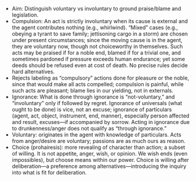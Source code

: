 - Aim: Distinguish voluntary vs involuntary to ground praise/blame and legislation.
- Compulsion: An act is strictly involuntary when its cause is external and the agent contributes nothing (e.g., whirlwind). “Mixed” cases (e.g., obeying a tyrant to save family; jettisoning cargo in a storm) are chosen under present circumstances; since the moving cause is in the agent, they are voluntary now, though not choiceworthy in themselves. Such acts may be praised if for a noble end, blamed if for a trivial one, and sometimes pardoned if pressure exceeds human endurance; yet some deeds should be refused even at cost of death. No precise rules decide hard alternatives.
- Rejects labeling as “compulsory” actions done for pleasure or the noble, since that would make all acts compelled; compulsion is painful, while such acts are pleasant; blame lies in our yielding, not in externals.
- Ignorance: What is done through ignorance is “not-voluntary,” and “involuntary” only if followed by regret. Ignorance of universals (what ought to be done) is vice, not an excuse; ignorance of particulars (agent, act, object, instrument, end, manner), especially person affected and result, excuses—if accompanied by sorrow. Acting in ignorance due to drunkenness/anger does not qualify as “through ignorance.”
- Voluntary: originates in the agent with knowledge of particulars. Acts from anger/desire are voluntary; passions are as much ours as reason.
- Choice (prohairesis): more revealing of character than action; a subset of willing. It is not appetite, anger, wish, or opinion. We wish ends (even impossibles), but choose means within our power. Choice is willing after deliberation—a preference among alternatives—introducing the inquiry into what is fit for deliberation.